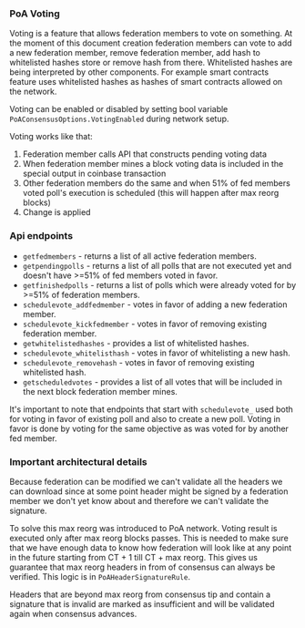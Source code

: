 ### PoA Voting

Voting is a feature that allows federation members to vote on something. At the moment of this document creation federation members can vote to add a new federation member, remove federation member, add hash to whitelisted hashes store or remove hash from there. Whitelisted hashes are being interpreted by other components. For example smart contracts feature uses whitelisted hashes as hashes of smart contracts allowed on the network. 

Voting can be enabled or disabled by setting bool variable `PoAConsensusOptions.VotingEnabled` during network setup.



Voting works like that: 

1. Federation member calls API that constructs pending voting data 
2. When federation member mines a block voting data is included in the special output in coinbase transaction
3. Other federation members do the same and when 51% of fed members voted poll's execution is scheduled (this will happen after max reorg blocks)
4. Change is applied



### Api endpoints

- `getfedmembers` - returns a list of all active federation members. 
- `getpendingpolls` - returns a list of all polls that are not executed yet and doesn't have >=51% of fed members voted in favor.
- `getfinishedpolls` - returns a list of polls which were already voted for by >=51% of federation members.
- `schedulevote_addfedmember` - votes in favor of adding a new federation member.
- `schedulevote_kickfedmember` -  votes in favor of removing existing federation member.
- `getwhitelistedhashes` - provides a list of whitelisted hashes. 
- `schedulevote_whitelisthash` -  votes in favor of whitelisting a new hash.
- `schedulevote_removehash` - votes in favor of removing existing whitelisted hash.
- `getscheduledvotes` - provides a list of all votes that will be included in the next block federation member mines.



It's important to note that endpoints that start with `schedulevote_` used both for voting in favor of existing poll and also to create a new poll. Voting in favor is done by voting for the same objective as was voted for by another fed member. 



### Important architectural details

Because federation can be modified we can't validate all the headers we can download since at some point header might be signed by a federation member we don't yet know about and therefore we can't validate the signature. 

To solve this max reorg was introduced to PoA network. Voting result is executed only after max reorg blocks passes. This is needed to make sure that we have enough data to know how federation will look like at any point in the future starting from CT + 1 till CT + max reorg. This gives us guarantee that max reorg headers in from of consensus can always be verified. This logic is in `PoAHeaderSignatureRule`.

Headers that are beyond max reorg from consensus tip and contain a signature that is invalid are marked as insufficient and will be validated again when consensus advances.

